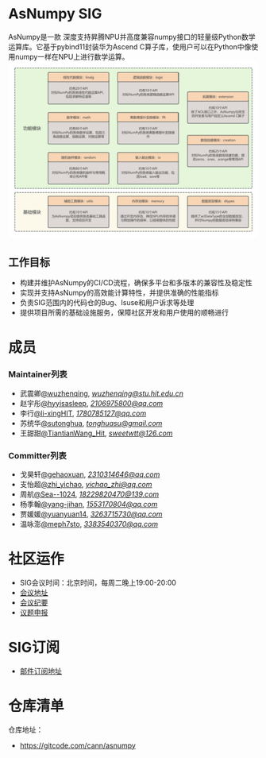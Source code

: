 # AsNumpy SIG
AsNumpy是一款 深度支持昇腾NPU并高度兼容numpy接口的轻量级Python数学运算库。它基于pybind11封装华为Ascend C算子库，使用户可以在Python中像使用numpy一样在NPU上进行数学运算。
![](image.png)

## 工作目标

- 构建并维护AsNumpy的CI/CD流程，确保多平台和多版本的兼容性及稳定性
- 实现并支持AsNumpy的高效能计算特性，并提供准确的性能指标
- 负责SIG范围内的代码仓的Bug、Isuse和用户诉求等处理
- 提供项目所需的基础设施服务，保障社区开发和用户使用的顺畅进行

# 成员

### Maintainer列表
- 武震卿[@wuzhenqing](https://gitcode.com/wuzhenqing), *wuzhenqing@stu.hit.edu.cn*
- 赵宇彤[@hyyisasleep](https://gitcode.com/hyyisasleep), *2106975800@qq.com*
- 李行[@li-xingHIT](https://gitcode.com/li-xingHIT), *1780785127@qq.com*
- 苏统华[@sutonghua](https://gitcode.com/sutonghua), *tonghuasu@gmail.com*
- 王甜甜[@TiantianWang_Hit](https://gitcode.com/TiantianWang_Hit), *sweetwtt@126.com*

### Committer列表
- 戈昊轩[@gehaoxuan](https://gitcode.com/gehaoxuan), *2310314646@qq.com*
- 支怡超[@zhi_yichao](https://gitcode.com/zhi_yichao), *yichao_zhi@qq.com*
- 周航[@Sea--1024](https://gitcode.com/Sea--1024), *18229820470@139.com*
- 杨季翰[@yang-jihan](https://gitcode.com/yang-jihan), *1553170804@qq.com*
- 贾媛媛[@yuanyuan14](https://gitcode.com/yuanyuan14), *3263715730@qq.com*
- 温咏澎[@meph7sto](https://gitcode.com/meph7sto), *3383540370@qq.com*

# 社区运作

- SIG会议时间：北京时间，每周二晚上19:00-20:00
- [会议地址](https://meeting.osinfra.cn/cann/)
- [会议纪要](https://etherpad.meeting.osinfra.cn/p/sig-asnumpy)
- [议题申报](https://etherpad.meeting.osinfra.cn/p/sig-asnumpy)

# SIG订阅

- [邮件订阅地址](https://mailweb.cann.osinfra.cn/mailman3/lists/asnumpy.cann.osinfra.cn/)

# 仓库清单

仓库地址：
- https://gitcode.com/cann/asnumpy


